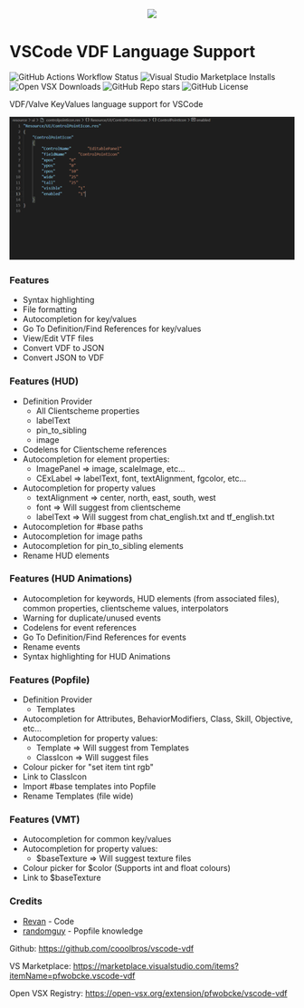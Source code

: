 <p align="center"><img src="https://raw.githubusercontent.com/cooolbros/vscode-vdf/main/icon.png" width="150"></p>

# VSCode VDF Language Support

![GitHub Actions Workflow Status](https://img.shields.io/github/actions/workflow/status/cooolbros/vscode-vdf/build.yaml)
![Visual Studio Marketplace Installs](https://img.shields.io/visual-studio-marketplace/i/pfwobcke.vscode-vdf?label=Visual%20Studio%20Marketplace)
![Open VSX Downloads](https://img.shields.io/open-vsx/dt/pfwobcke/vscode-vdf?label=Open%20VSX%20Registry)
![GitHub Repo stars](https://img.shields.io/github/stars/cooolbros/vscode-vdf?style=flat)
![GitHub License](https://img.shields.io/github/license/cooolbros/vscode-vdf)

VDF/Valve KeyValues language support for VSCode

![](demo.gif)

### Features
 - Syntax highlighting
 - File formatting
 - Autocompletion for key/values
 - Go To Definition/Find References for key/values
 - View/Edit VTF files
 - Convert VDF to JSON
 - Convert JSON to VDF

### Features (HUD)
 - Definition Provider
    - All Clientscheme properties
    - labelText
    - pin_to_sibling
    - image
 - Codelens for Clientscheme references
 - Autocompletion for element properties:
    - ImagePanel => image, scaleImage, etc...
    - CExLabel => labelText, font, textAlignment, fgcolor, etc...
 - Autocompletion for property values
    - textAlignment => center, north, east, south, west
    - font => Will suggest from clientscheme
    - labelText => Will suggest from chat_english.txt and tf_english.txt
 - Autocompletion for #base paths
 - Autocompletion for image paths
 - Autocompletion for pin_to_sibling elements
 - Rename HUD elements

### Features (HUD Animations)
 - Autocompletion for keywords, HUD elements (from associated files), common properties, clientscheme values, interpolators
 - Warning for duplicate/unused events
 - Codelens for event references
 - Go To Definition/Find References for events
 - Rename events
 - Syntax highlighting for HUD Animations

### Features (Popfile)
 - Definition Provider
    - Templates
 - Autocompletion for Attributes, BehaviorModifiers, Class, Skill, Objective, etc...
 - Autocompletion for property values:
    - Template => Will suggest from Templates
    - ClassIcon => Will suggest files
 - Colour picker for "set item tint rgb"
 - Link to ClassIcon
 - Import #base templates into Popfile
 - Rename Templates (file wide)

### Features (VMT)
 - Autocompletion for common key/values
 - Autocompletion for property values:
    - $baseTexture => Will suggest texture files
 - Colour picker for $color (Supports int and float colours)
 - Link to $baseTexture

### Credits
 - [Revan](https://github.com/cooolbros) - Code
 - [randomguy](https://steamcommunity.com/profiles/76561198056380662) - Popfile knowledge

Github: https://github.com/cooolbros/vscode-vdf

VS Marketplace: https://marketplace.visualstudio.com/items?itemName=pfwobcke.vscode-vdf

Open VSX Registry: https://open-vsx.org/extension/pfwobcke/vscode-vdf
